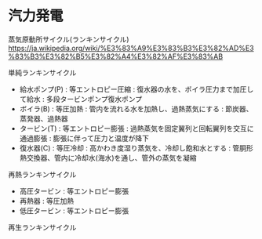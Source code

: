 # 汽力発電


蒸気原動所サイクル(ランキンサイクル)
https://ja.wikipedia.org/wiki/%E3%83%A9%E3%83%B3%E3%82%AD%E3%83%B3%E3%82%B5%E3%82%A4%E3%82%AF%E3%83%AB

単純ランキンサイクル
- 給水ポンプ(P) : 等エントロピー圧縮 : 復水器の水を、ボイラ圧力まで加圧して給水 : 多段タービンポンプ復水ポンプ
- ボイラ(B) : 等圧加熱 : 管内を流れる水を加熱し、過熱蒸気にする : 節炭器、蒸発器、過熱器
- タービン(T) : 等エントロピー膨張 : 過熱蒸気を固定翼列と回転翼列を交互に通過膨張 : 膨張に伴って圧力と温度が降下
- 復水器(C) : 等圧冷却 : 高かわき度湿り蒸気を、冷却し飽和水とする : 管胴形熱交換器、管内に冷却水(海水)を通し、管外の蒸気を凝縮


再熱ランキンサイクル
- 高圧タービン	: 等エントロピー膨張
- 再熱器	: 等圧加熱
- 低圧タービン	: 等エントロピー膨張


再生ランキンサイクル
